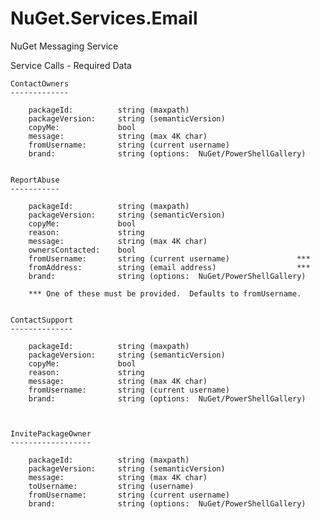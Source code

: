 NuGet.Services.Email
====================

NuGet Messaging Service


Service Calls - Required Data


    ContactOwners
    -------------

        packageId:          string (maxpath)
        packageVersion:     string (semanticVersion)
        copyMe:             bool
        message:            string (max 4K char)
        fromUsername:       string (current username)
        brand:              string (options:  NuGet/PowerShellGallery)


    ReportAbuse
    -----------

        packageId:          string (maxpath)
        packageVersion:     string (semanticVersion)
        copyMe:             bool
        reason:             string
        message:            string (max 4K char)
        ownersContacted:    bool
        fromUsername:       string (current username)               ***
        fromAddress:        string (email address)                  ***
        brand:              string (options:  NuGet/PowerShellGallery)

        *** One of these must be provided.  Defaults to fromUsername.


    ContactSupport
    --------------

        packageId:          string (maxpath)
        packageVersion:     string (semanticVersion)
        copyMe:             bool
        reason:             string
        message:            string (max 4K char)
        fromUsername:       string (current username)
        brand:              string (options:  NuGet/PowerShellGallery)



    InvitePackageOwner
    ------------------
    
        packageId:          string (maxpath)
        packageVersion:     string (semanticVersion)
        message:            string (max 4K char)
        toUsername:         string (username)
        fromUsername:       string (current username)
        brand:              string (options:  NuGet/PowerShellGallery)


